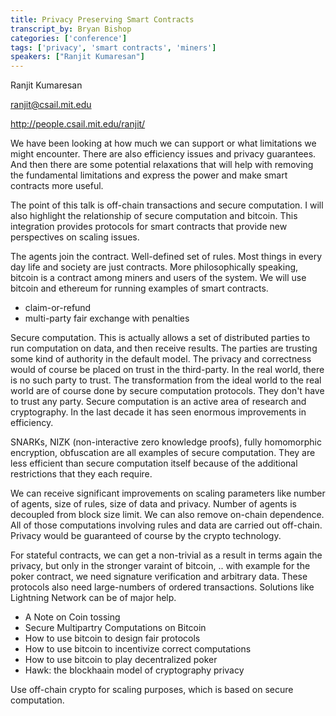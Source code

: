 ```yaml
---
title: Privacy Preserving Smart Contracts
transcript_by: Bryan Bishop
categories: ['conference']
tags: ['privacy', 'smart contracts', 'miners']
speakers: ["Ranjit Kumaresan"]
---
```


Ranjit Kumaresan

<ranjit@csail.mit.edu>

<http://people.csail.mit.edu/ranjit/>

We have been looking at how much we can support or what limitations we might encounter. There are also efficiency issues and privacy guarantees. And then there are some potential relaxations that will help with removing the fundamental limitations and express the power and make smart contracts more useful.

The point of this talk is off-chain transactions and secure computation. I will also highlight the relationship of secure computation and bitcoin. This integration provides protocols for smart contracts that provide new perspectives on scaling issues.

The agents join the contract. Well-defined set of rules. Most things in every day life and society are just contracts. More philosophically speaking, bitcoin is a contract among miners and users of the system. We will use bitcoin and ethereum for running examples of smart contracts.

* claim-or-refund
* multi-party fair exchange with penalties

Secure computation. This is actually allows a set of distributed parties to run computation on data, and then receive results. The parties are trusting some kind of authority in the default model. The privacy and correctness would of course be placed on trust in the third-party. In the real world, there is no such party to trust. The transformation from the ideal world to the real world are of course done by secure computation protocols. They don't have to trust any party. Secure computation is an active area of research and cryptography. In the last decade it has seen enormous improvements in efficiency.

SNARKs, NIZK (non-interactive zero knowledge proofs), fully homomorphic encryption, obfuscation are all examples of secure computation. They are less efficient than secure computation itself because of the additional restrictions that they each require.

We can receive significant improvements on scaling parameters like number of agents, size of rules, size of data and privacy. Number of agents is decoupled from block size limit. We can also remove on-chain dependence. All of those computations involving rules and data are carried out off-chain. Privacy would be guaranteed of course by the crypto technology.

For stateful contracts, we can get a non-trivial as a result in terms again the privacy, but only in the stronger varaint of bitcoin, .. with example for the poker contract, we need signature verification and arbitrary data. These protocols also need large-numbers of ordered transactions. Solutions like Lightning Network can be of major help.

* A Note on Coin tossing
* Secure Multipartry Computations on Bitcoin
* How to use bitcoin to design fair protocols
* How to use bitcoin to incentivize correct computations
* How to use bitcoin to play decentralized poker
* Hawk: the blockhaain model of cryptography  privacy


Use off-chain crypto for scaling purposes, which is based on secure computation.



